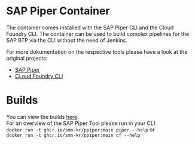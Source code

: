 # SAP Piper Container
The container comes installed with the SAP Piper CLI and the Cloud Foundry CLI.
The container can be used to build complex pipelines for the SAP BTP via the CLI without the need of Jenkins.

For more dokumentation on the respective tools please have a look at the original projects:
- [SAP Piper](https://www.project-piper.io/)
- [CLoud Foundry CLI](https://docs.cloudfoundry.org/)

# Builds
You can view the builds [here](https://ghcr.io/smn-kr/ppiper).  
For an overview of the SAP Piper Tool please run in your CLI:  
```docker run -t ghcr.io/smn-kr/ppiper:main piper --help``` or  
```docker run -t ghcr.io/smn-kr/ppiper:main cf --help``` 
